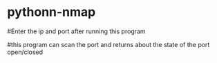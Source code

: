 # pythonn-nmap
#Enter the ip and port after running this program

#this program can scan the port and returns about the state of the port open/closed
